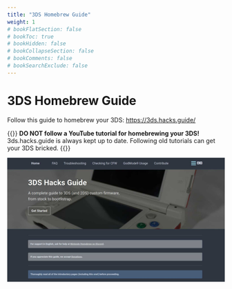 ```yaml
---
title: "3DS Homebrew Guide"
weight: 1
# bookFlatSection: false
# bookToc: true
# bookHidden: false
# bookCollapseSection: false
# bookComments: false
# bookSearchExclude: false
---
```


# 3DS Homebrew Guide

Follow this guide to homebrew your 3DS:
https://3ds.hacks.guide/

{{<hint danger>}}
**DO NOT follow a YouTube tutorial for homebrewing your 3DS!**
3ds.hacks.guide is always kept up to date. Following old tutorials can get your 3DS bricked.
{{</hint>}}

![3DS Hacks Guide Site Preview](https://github.com/Treeway7/3DSModdingEngineersHandbook/blob/master/static/3ds-hacks-guide.jpg?raw=true)
